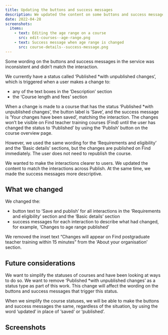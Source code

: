 ```yaml
---
title: Updating the buttons and success messages
description: We updated the content on some buttons and success messages to match the interaction.
date: 2022-04-28
screenshots:
  items:
    - text: Editing the age range on a course
      src: edit-courses--age-range.png
    - text: Success message when age range is changed
      src: course-details--success-message.png
---
```


Some wording on the buttons and success messages in the service was inconsistent and didn’t match the interaction.

We currently have a status called ‘Published *with unpublished changes’, which is triggered when a user makes a change to:

- any of the text boxes in the ‘Description’ section
- the ‘Course length and fees’ section

When a change is made to a course that has the status ‘Published *with unpublished changes’, the button label is ‘Save’, and the success message is ‘Your changes have been saved’, matching the interaction. The changes won’t be visible on Find teacher training courses  (Find) until the user has changed the status to ‘Published’ by using the ‘Publish’ button on the course overview page.

However, we used the same wording for the ‘Requirements and eligibility’ and the ‘Basic details’ sections, but the changes are published on Find immediately. The user does not need to republish the course.

We wanted to make the interactions clearer to users. We updated the content to match the interactions across Publish. At the same time, we made the success messages more descriptive.

## What we changed

We changed the:

- button text to ‘Save and publish’ for all interactions in the ‘Requirements and eligibility’ section and the ‘Basic details’ section
- success messages for each interaction to describe what had changed, for example, ‘Changes to age range published’

We removed the inset text “Changes will appear on Find postgraduate teacher training within 15 minutes” from the ‘About your organisation’ section.

## Future considerations

We want to simplify the statuses of courses and have been looking at ways to do so. We want to remove ‘Published *with unpublished changes’ as a status type as part of this work. This change will affect the wording on the buttons and success messages that trigger this status.

When we simplify the course statuses, we will be able to make the buttons and success messages the same, regardless of the situation, by using the word ‘updated’ in place of ‘saved’ or ‘published’.

## Screenshots
